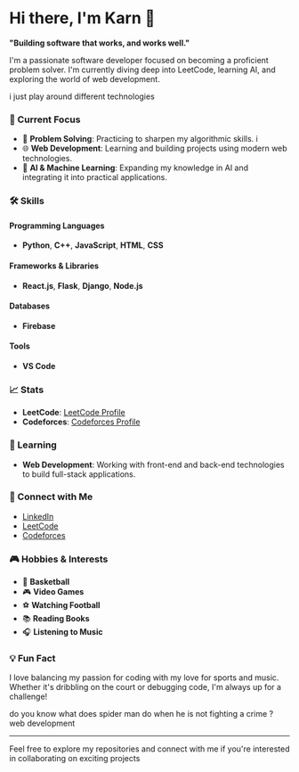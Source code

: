 

# Hi there, I'm Karn 👋

**"Building software that works, and works well."**

I'm a passionate software developer focused on becoming a proficient problem solver. I'm currently diving deep into LeetCode, learning AI, and exploring the world of web development.

i just play around different technologies 

### 🔭 Current Focus
- 🧠 **Problem Solving**: Practicing to sharpen my algorithmic skills.  i 
- 🌐 **Web Development**: Learning and building projects using modern web technologies.
- 🤖 **AI & Machine Learning**: Expanding my knowledge in AI and integrating it into practical applications.

### 🛠️ Skills

#### Programming Languages
- **Python**, **C++**, **JavaScript**, **HTML**, **CSS**

#### Frameworks & Libraries
- **React.js**, **Flask**, **Django**, **Node.js**

#### Databases
- **Firebase**

#### Tools
- **VS Code**

### 📈 Stats
- **LeetCode**: [LeetCode Profile](https://leetcode.com/your-profile)
- **Codeforces**: [Codeforces Profile](https://codeforces.com/profile/your-profile)

### 🌱 Learning
- **Web Development**: Working with front-end and back-end technologies to build full-stack applications.
  

 

### 🔗 Connect with Me
- [LinkedIn](https://www.linkedin.com/in/your-profile)
- [LeetCode](https://leetcode.com/your-profile)
- [Codeforces](https://codeforces.com/profile/your-profile)

### 🎮 Hobbies & Interests
- 🏀 **Basketball**
- 🎮 **Video Games**
- ⚽ **Watching Football**
- 📚 **Reading Books**
- 🎧 **Listening to Music**

### 💡 Fun Fact
I love balancing my passion for coding with my love for sports and music. Whether it's dribbling on the court or debugging code, I'm always up for a challenge!

 do you know what does spider man do when he is not fighting a crime ? web development 

---

Feel free to explore my repositories and connect with me if you're interested in collaborating on exciting projects
